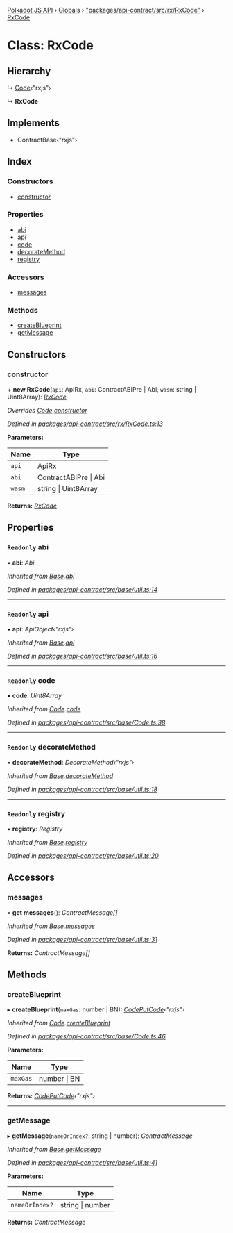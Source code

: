 [Polkadot JS API](../README.md) › [Globals](../globals.md) › ["packages/api-contract/src/rx/RxCode"](../modules/_packages_api_contract_src_rx_rxcode_.md) › [RxCode](_packages_api_contract_src_rx_rxcode_.rxcode.md)

# Class: RxCode

## Hierarchy

  ↳ [Code](_packages_api_contract_src_base_code_.code.md)‹"rxjs"›

  ↳ **RxCode**

## Implements

* ContractBase‹"rxjs"›

## Index

### Constructors

* [constructor](_packages_api_contract_src_rx_rxcode_.rxcode.md#constructor)

### Properties

* [abi](_packages_api_contract_src_rx_rxcode_.rxcode.md#readonly-abi)
* [api](_packages_api_contract_src_rx_rxcode_.rxcode.md#readonly-api)
* [code](_packages_api_contract_src_rx_rxcode_.rxcode.md#readonly-code)
* [decorateMethod](_packages_api_contract_src_rx_rxcode_.rxcode.md#readonly-decoratemethod)
* [registry](_packages_api_contract_src_rx_rxcode_.rxcode.md#readonly-registry)

### Accessors

* [messages](_packages_api_contract_src_rx_rxcode_.rxcode.md#messages)

### Methods

* [createBlueprint](_packages_api_contract_src_rx_rxcode_.rxcode.md#createblueprint)
* [getMessage](_packages_api_contract_src_rx_rxcode_.rxcode.md#getmessage)

## Constructors

###  constructor

\+ **new RxCode**(`api`: ApiRx, `abi`: ContractABIPre | Abi, `wasm`: string | Uint8Array): *[RxCode](_packages_api_contract_src_rx_rxcode_.rxcode.md)*

*Overrides [Code](_packages_api_contract_src_base_code_.code.md).[constructor](_packages_api_contract_src_base_code_.code.md#constructor)*

*Defined in [packages/api-contract/src/rx/RxCode.ts:13](https://github.com/polkadot-js/api/blob/e6806ed7f/packages/api-contract/src/rx/RxCode.ts#L13)*

**Parameters:**

Name | Type |
------ | ------ |
`api` | ApiRx |
`abi` | ContractABIPre &#124; Abi |
`wasm` | string &#124; Uint8Array |

**Returns:** *[RxCode](_packages_api_contract_src_rx_rxcode_.rxcode.md)*

## Properties

### `Readonly` abi

• **abi**: *Abi*

*Inherited from [Base](_packages_api_contract_src_base_util_.base.md).[abi](_packages_api_contract_src_base_util_.base.md#readonly-abi)*

*Defined in [packages/api-contract/src/base/util.ts:14](https://github.com/polkadot-js/api/blob/e6806ed7f/packages/api-contract/src/base/util.ts#L14)*

___

### `Readonly` api

• **api**: *ApiObject‹"rxjs"›*

*Inherited from [Base](_packages_api_contract_src_base_util_.base.md).[api](_packages_api_contract_src_base_util_.base.md#readonly-api)*

*Defined in [packages/api-contract/src/base/util.ts:16](https://github.com/polkadot-js/api/blob/e6806ed7f/packages/api-contract/src/base/util.ts#L16)*

___

### `Readonly` code

• **code**: *Uint8Array*

*Inherited from [Code](_packages_api_contract_src_base_code_.code.md).[code](_packages_api_contract_src_base_code_.code.md#readonly-code)*

*Defined in [packages/api-contract/src/base/Code.ts:38](https://github.com/polkadot-js/api/blob/e6806ed7f/packages/api-contract/src/base/Code.ts#L38)*

___

### `Readonly` decorateMethod

• **decorateMethod**: *DecorateMethod‹"rxjs"›*

*Inherited from [Base](_packages_api_contract_src_base_util_.base.md).[decorateMethod](_packages_api_contract_src_base_util_.base.md#readonly-decoratemethod)*

*Defined in [packages/api-contract/src/base/util.ts:18](https://github.com/polkadot-js/api/blob/e6806ed7f/packages/api-contract/src/base/util.ts#L18)*

___

### `Readonly` registry

• **registry**: *Registry*

*Inherited from [Base](_packages_api_contract_src_base_util_.base.md).[registry](_packages_api_contract_src_base_util_.base.md#readonly-registry)*

*Defined in [packages/api-contract/src/base/util.ts:20](https://github.com/polkadot-js/api/blob/e6806ed7f/packages/api-contract/src/base/util.ts#L20)*

## Accessors

###  messages

• **get messages**(): *ContractMessage[]*

*Inherited from [Base](_packages_api_contract_src_base_util_.base.md).[messages](_packages_api_contract_src_base_util_.base.md#messages)*

*Defined in [packages/api-contract/src/base/util.ts:31](https://github.com/polkadot-js/api/blob/e6806ed7f/packages/api-contract/src/base/util.ts#L31)*

**Returns:** *ContractMessage[]*

## Methods

###  createBlueprint

▸ **createBlueprint**(`maxGas`: number | BN): *[CodePutCode](../interfaces/_packages_api_contract_src_base_code_.codeputcode.md)‹"rxjs"›*

*Inherited from [Code](_packages_api_contract_src_base_code_.code.md).[createBlueprint](_packages_api_contract_src_base_code_.code.md#createblueprint)*

*Defined in [packages/api-contract/src/base/Code.ts:46](https://github.com/polkadot-js/api/blob/e6806ed7f/packages/api-contract/src/base/Code.ts#L46)*

**Parameters:**

Name | Type |
------ | ------ |
`maxGas` | number &#124; BN |

**Returns:** *[CodePutCode](../interfaces/_packages_api_contract_src_base_code_.codeputcode.md)‹"rxjs"›*

___

###  getMessage

▸ **getMessage**(`nameOrIndex?`: string | number): *ContractMessage*

*Inherited from [Base](_packages_api_contract_src_base_util_.base.md).[getMessage](_packages_api_contract_src_base_util_.base.md#getmessage)*

*Defined in [packages/api-contract/src/base/util.ts:41](https://github.com/polkadot-js/api/blob/e6806ed7f/packages/api-contract/src/base/util.ts#L41)*

**Parameters:**

Name | Type |
------ | ------ |
`nameOrIndex?` | string &#124; number |

**Returns:** *ContractMessage*
